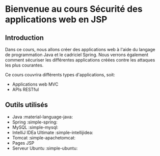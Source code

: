 # Bienvenue au cours Sécurité des applications web en JSP

## Introduction

Dans ce cours, nous allons créer des applications web à l'aide du langage de programmation Java et le cadriciel Spring. Nous verrons également comment sécuriser les différentes applications créées contre les attaques les plus courantes.

Ce cours couvrira différents types d'applications, soit:

- Applications web MVC
- APIs RESTful

## Outils utilisés

- Java :material-language-java:
- Spring :simple-spring:
- MySQL :simple-mysql:
- IntelliJ IDEa Ultimate :simple-intellijidea:
- Tomcat :simple-apachetomcat:
- Pages JSP
- Serveur Ubuntu :simple-ubuntu:
